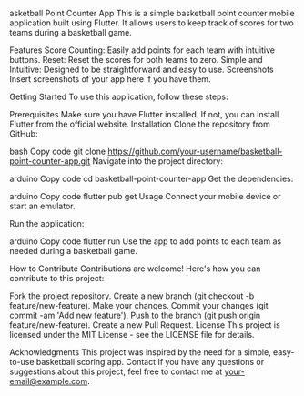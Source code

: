 asketball Point Counter App
This is a simple basketball point counter mobile application built using Flutter. It allows users to keep track of scores for two teams during a basketball game.

Features
Score Counting: Easily add points for each team with intuitive buttons.
Reset: Reset the scores for both teams to zero.
Simple and Intuitive: Designed to be straightforward and easy to use.
Screenshots
Insert screenshots of your app here if you have them.

Getting Started
To use this application, follow these steps:

Prerequisites
Make sure you have Flutter installed. If not, you can install Flutter from the official website.
Installation
Clone the repository from GitHub:

bash
Copy code
git clone https://github.com/your-username/basketball-point-counter-app.git
Navigate into the project directory:

arduino
Copy code
cd basketball-point-counter-app
Get the dependencies:

arduino
Copy code
flutter pub get
Usage
Connect your mobile device or start an emulator.

Run the application:

arduino
Copy code
flutter run
Use the app to add points to each team as needed during a basketball game.

How to Contribute
Contributions are welcome! Here's how you can contribute to this project:

Fork the project repository.
Create a new branch (git checkout -b feature/new-feature).
Make your changes.
Commit your changes (git commit -am 'Add new feature').
Push to the branch (git push origin feature/new-feature).
Create a new Pull Request.
License
This project is licensed under the MIT License - see the LICENSE file for details.

Acknowledgments
This project was inspired by the need for a simple, easy-to-use basketball scoring app.
Contact
If you have any questions or suggestions about this project, feel free to contact me at your-email@example.com.